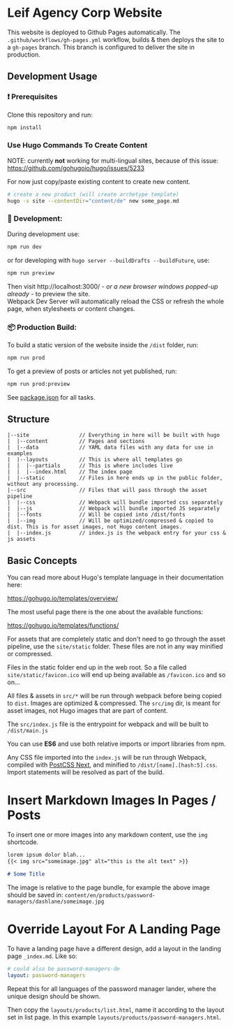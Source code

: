 # Leif Agency Corp Website

This website is deployed to Github Pages automatically.
The `.github/workflows/gh-pages.yml` workflow, builds & then deploys the site to a `gh-pages` branch.
This branch is configured to deliver the site in production.

## Development Usage

### :exclamation: Prerequisites

Clone this repository and run:

```bash
npm install
```

### Use Hugo Commands To Create Content

NOTE: currently **not** working for multi-lingual sites, because of this issue:
https://github.com/gohugoio/hugo/issues/5233

For now just copy/paste existing content to create new content.

```bash
# create a new product (will create archetype template)
hugo -s site --contentDir="content/de" new some_page.md
```

### :construction_worker: Development:

During development use:

```bash
npm run dev
```

or for developing with `hugo server --buildDrafts --buildFuture`, use:

```bash
npm run preview
```

Then visit http://localhost:3000/ _- or a new browser windows popped-up already -_ to preview the site.  
Webpack Dev Server will automatically reload the CSS or refresh the whole page, when stylesheets or content changes.

### :package: Production Build:

To build a static version of the website inside the `/dist` folder, run:

```bash
npm run prod
```

To get a preview of posts or articles not yet published, run:

```bash
npm run prod:preview
```

See [package.json](package.json#L8) for all tasks.

## Structure

```
|--site                // Everything in here will be built with hugo
|  |--content          // Pages and sections
|  |--data             // YAML data files with any data for use in examples
|  |--layouts          // This is where all templates go
|  |  |--partials      // This is where includes live
|  |  |--index.html    // The index page
|  |--static           // Files in here ends up in the public folder, without any processing.
|--src                 // Files that will pass through the asset pipeline
|  |--css              // Webpack will bundle imported css separately
|  |--js               // Webpack will bundle imported JS separately
|  |--fonts            // Will be copied into /dist/fonts
|  |--img              // Will be optimized/compressed & copied to dist. This is for asset images, not Hugo content images.
|  |--index.js         // index.js is the webpack entry for your css & js assets
```

## Basic Concepts

You can read more about Hugo's template language in their documentation here:

https://gohugo.io/templates/overview/

The most useful page there is the one about the available functions:

https://gohugo.io/templates/functions/

For assets that are completely static and don't need to go through the asset pipeline,
use the `site/static` folder. These files are not in any way minified or compressed.

Files in the static folder end up in the web root. So a file called `site/static/favicon.ico`
will end up being available as `/favicon.ico` and so on...

All files & assets in `src/*` will be run through webpack before being copied to `dist`.
Images are optimized & compressed. The `src/img` dir, is meant for asset images, not Hugo images that are part of content.

The `src/index.js` file is the entrypoint for webpack and will be built to `/dist/main.js`

You can use **ES6** and use both relative imports or import libraries from npm.

Any CSS file imported into the `index.js` will be run through Webpack, compiled with [PostCSS Next](http://cssnext.io/), and
minified to `/dist/[name].[hash:5].css`. Import statements will be resolved as part of the build.


# Insert Markdown Images In Pages / Posts 
To insert one or more images into any markdown content,
use the `img` shortcode.

```markdown
lorem ipsum dolor blah...
{{< img src="someimage.jpg" alt="this is the alt text" >}}

# Some Title
```

The image is relative to the page bundle, for example the above image should be saved in: `content/en/products/password-managers/dashlane/someimage.jpg`


# Override Layout For A Landing Page
To have a landing page have a different design, add a layout in the landing page `_index.md`.
Like so:
```YAML
# could also be password-managers-de
layout: password-managers
```
Repeat this for all languages of the password manager lander, where the unique design should be shown.

Then copy the `layouts/products/list.html`, name it according to the layout set in list page.
In this example `layouts/products/password-managers.html`.
